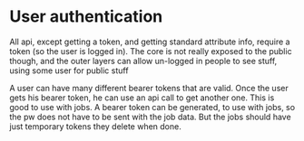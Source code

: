 # User authentication

All api, except getting a token, and getting standard attribute info, require a token (so the user is logged in).
The core is not really exposed to the public though, and the outer layers can allow un-logged in people to see stuff, using some user for public stuff

A user can  have many different bearer tokens that are valid. Once the user gets his bearer token, he can use an api call to get another one.
This is good to use with jobs.
A bearer token can be generated, to use with jobs, so the pw does not have to be sent with the job data.
But the jobs should have just temporary tokens they delete when done.